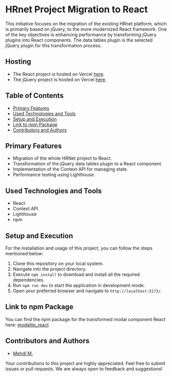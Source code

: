 # HRnet Project Migration to React

This initiative focuses on the migration of the existing HRnet platform, which is primarily based on jQuery, to the more modernized React framework. One of the key objectives is enhancing performance by transforming jQuery plugins into React components. The data tables plugin is the selected jQuery plugin for this transformation process.

## Hosting

- The React project is hosted on Vercel [here](https://wealth-health-p14-eta.vercel.app/).
- The jQuery project is hosted on Vercel [here](https://p14jquery.vercel.app/).

## Table of Contents

- [Primary Features](#primary-features)
- [Used Technologies and Tools](#used-technologies-and-tools)
- [Setup and Execution](#setup-and-execution)
- [Link to npm Package](#link-to-npm-package)
- [Contributors and Authors](#contributors-and-authors)

## Primary Features

- Migration of the whole HRNet project to React.
- Transformation of the jQuery data tables plugin to a React component.
- Implementation of the Context API for managing state.
- Performance testing using Lighthouse.

## Used Technologies and Tools

- React
- Context API
- Lighthouse
- npm

## Setup and Execution

For the installation and usage of this project, you can follow the steps mentioned below:

1. Clone this repository on your local system.
2. Navigate into the project directory.
3. Execute `npm install` to download and install all the required dependencies.
4. Run `npm run dev` to start the application in development mode.
5. Open your preferred browser and navigate to `http://localhost:5173/`.

## Link to npm Package

You can find the npm package for the transformed modal component React here: [modalite_react](https://www.npmjs.com/package/modalite_react)

## Contributors and Authors

- [Mehdi M.](https://github.com/Mehdony)

Your contributions to this project are highly appreciated. Feel free to submit issues or pull requests. We are always open to feedback and suggestions!
